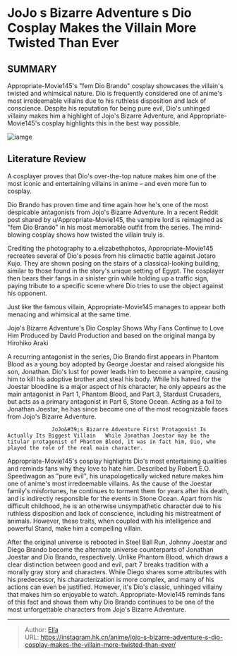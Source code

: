# JoJo s Bizarre Adventure s Dio Cosplay Makes the Villain More Twisted Than Ever


## SUMMARY 



  Appropriate-Movie145&#39;s &#34;fem Dio Brando&#34; cosplay showcases the villain&#39;s twisted and whimsical nature.   Dio is frequently considered one of anime&#39;s most irredeemable villains due to his ruthless disposition and lack of conscience.   Despite his reputation for being pure evil, Dio&#39;s unhinged villainy makes him a highlight of Jojo&#39;s Bizarre Adventure, and Appropriate-Movie145&#39;s cosplay highlights this in the best way possible.  

![iamge](https://static1.srcdn.com/wordpress/wp-content/uploads/2024/01/dio-featured-image.jpg)

## Literature Review

A cosplayer proves that Dio&#39;s over-the-top nature makes him one of the most iconic and entertaining villains in anime – and even more fun to cosplay.




Dio Brando has proven time and time again how he&#39;s one of the most despicable antagonists from Jojo&#39;s Bizarre Adventure. In a recent Reddit post shared by u/Appropriate-Movie145, the vampire lord is reimagined as &#34;fem Dio Brando&#34; in his most memorable outfit from the series. The mind-blowing cosplay shows how twisted the villain truly is.




          

Crediting the photography to a.elizabethphotos, Appropriate-Movie145 recreates several of Dio&#39;s poses from his climactic battle against Jotaro Kujo. They are shown posing on the stairs of a classical-looking building, similar to those found in the story&#39;s unique setting of Egypt. The cosplayer then bears their fangs in a sinister grin while holding up a traffic sign, paying tribute to a specific scene where Dio tries to use the object against his opponent.


 

Just like the famous villain, Appropriate-Movie145 manages to appear both menacing and whimsical at the same time.





 Jojo&#39;s Bizarre Adventure&#39;s Dio Cosplay Shows Why Fans Continue to Love Him 
Produced by David Production and based on the original manga by Hirohiko Araki
          

A recurring antagonist in the series, Dio Brando first appears in Phantom Blood as a young boy adopted by George Joestar and raised alongside his son, Jonathan. Dio&#39;s lust for power leads him to become a vampire, causing him to kill his adoptive brother and steal his body. While his hatred for the Joestar bloodline is a major aspect of his character, he only appears as the main antagonist in Part 1, Phantom Blood, and Part 3, Stardust Crusaders, but acts as a primary antagonist in Part 6, Stone Ocean. Acting as a foil to Jonathan Joestar, he has since become one of the most recognizable faces from Jojo&#39;s Bizarre Adventure.

                  JoJo&#39;s Bizarre Adventure First Protagonist Is Actually Its Biggest Villain   While Jonathan Joestar may be the titular protagonist of Phantom Blood, it was in fact him, Dio, who played the role of the real main character.   




Appropriate-Movie145&#39;s cosplay highlights Dio&#39;s most entertaining qualities and reminds fans why they love to hate him. Described by Robert E.O. Speedwagon as &#34;pure evil&#34;, his unapologetically wicked nature makes him one of anime&#39;s most irredeemable villains. As the cause of the Joestar family&#39;s misfortunes, he continues to torment them for years after his death, and is indirectly responsible for the events in Stone Ocean. Apart from his difficult childhood, he is an otherwise unsympathetic character due to his ruthless disposition and lack of conscience, including his mistreatment of animals. However, these traits, when coupled with his intelligence and powerful Stand, make him a compelling villain.

After the original universe is rebooted in Steel Ball Run, Johnny Joestar and Diego Brando become the alternate universe counterparts of Jonathan Joestar and Dio Brando, respectively. Unlike Phantom Blood, which draws a clear distinction between good and evil, part 7 breaks tradition with a morally gray story and characters. While Diego shares some attributes with his predecessor, his characterization is more complex, and many of his actions can even be justified. However, it&#39;s Dio&#39;s classic, unhinged villainy that makes him so enjoyable to watch. Appropriate-Movie145 reminds fans of this fact and shows them why Dio Brando continues to be one of the most unforgettable characters from Jojo&#39;s Bizarre Adventure.






---

> Author: [Ella](https://instagram.hk.cn/)  
> URL: https://instagram.hk.cn/anime/jojo-s-bizarre-adventure-s-dio-cosplay-makes-the-villain-more-twisted-than-ever/  

